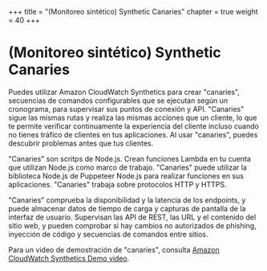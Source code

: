 +++
title = "(Monitoreo sintético) Synthetic Canaries"
chapter = true
weight = 40
+++

# (Monitoreo sintético) Synthetic Canaries

Puedes utilizar Amazon CloudWatch Synthetics para crear "canaries", secuencias de comandos configurables que se ejecutan según un cronograma, para supervisar sus puntos de conexión y API. "Canaries" sigue las mismas rutas y realiza las mismas acciones que un cliente, lo que te permite verificar continuamente la experiencia del cliente incluso cuando no tienes tráfico de clientes en tus aplicaciones. Al usar "canaries", puedes descubrir problemas antes que tus clientes.

"Canaries" son scritps de Node.js. Crean funciones Lambda en tu cuenta que utilizan Node.js como marco de trabajo. "Canaries" puede utilizar la biblioteca Node.js de Puppeteer Node.js para realizar funciones en sus aplicaciones. "Canaries" trabaja sobre protocolos HTTP y HTTPS.

"Canaries" comprueba la disponibilidad y la latencia de los endpoints, y puede almacenar datos de tiempo de carga y capturas de pantalla de la interfaz de usuario. Supervisan las API de REST, las URL y el contenido del sitio web, y pueden comprobar si hay cambios no autorizados de phishing, inyección de código y secuencias de comandos entre sitios.

Para un video de demostración de "canaries", consulta [Amazon CloudWatch Synthetics Demo video](https://www.youtube.com/watch?v=hF3NM9j-u7I).
